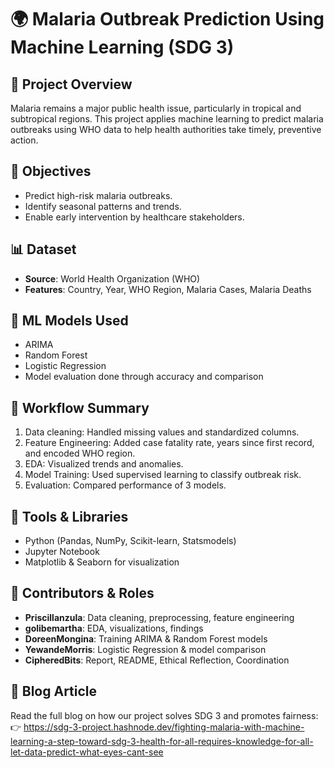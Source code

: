 # 🌍 Malaria Outbreak Prediction Using Machine Learning (SDG 3)

## 📌 Project Overview
Malaria remains a major public health issue, particularly in tropical and subtropical regions. This project applies machine learning to predict malaria outbreaks using WHO data to help health authorities take timely, preventive action.

## 🎯 Objectives
- Predict high-risk malaria outbreaks.
- Identify seasonal patterns and trends.
- Enable early intervention by healthcare stakeholders.

## 📊 Dataset
- **Source**: World Health Organization (WHO)
- **Features**: Country, Year, WHO Region, Malaria Cases, Malaria Deaths

## 🧠 ML Models Used
- ARIMA
- Random Forest
- Logistic Regression
- Model evaluation done through accuracy and comparison

## 🧪 Workflow Summary
1. Data cleaning: Handled missing values and standardized columns.
2. Feature Engineering: Added case fatality rate, years since first record, and encoded WHO region.
3. EDA: Visualized trends and anomalies.
4. Model Training: Used supervised learning to classify outbreak risk.
5. Evaluation: Compared performance of 3 models.

## 🧮 Tools & Libraries
- Python (Pandas, NumPy, Scikit-learn, Statsmodels)
- Jupyter Notebook
- Matplotlib & Seaborn for visualization

## 🤝 Contributors & Roles
- **Priscillanzula**: Data cleaning, preprocessing, feature engineering
- **golibemartha**: EDA, visualizations, findings
- **DoreenMongina**: Training ARIMA & Random Forest models
- **YewandeMorris**: Logistic Regression & model comparison
- **CipheredBits**: Report, README, Ethical Reflection, Coordination

## 📝 Blog Article
Read the full blog on how our project solves SDG 3 and promotes fairness:  
👉 https://sdg-3-project.hashnode.dev/fighting-malaria-with-machine-learning-a-step-toward-sdg-3-health-for-all-requires-knowledge-for-all-let-data-predict-what-eyes-cant-see


